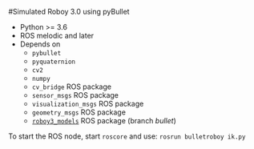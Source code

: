 #Simulated Roboy 3.0 using pyBullet
- Python >= 3.6
- ROS melodic and later
- Depends on
  - `pybullet`
  - `pyquaternion`
  - `cv2`
  - `numpy`
  - `cv_bridge` ROS package
  - `sensor_msgs` ROS package
  - `visualization_msgs` ROS package
  - `geometry_msgs` ROS package
  - [`roboy3_models`](https://github.com/Roboy/roboy3_models/tree/bullet) ROS package (branch *bullet*)

To start the ROS node, start `roscore` and use:
```rosrun bulletroboy ik.py```







